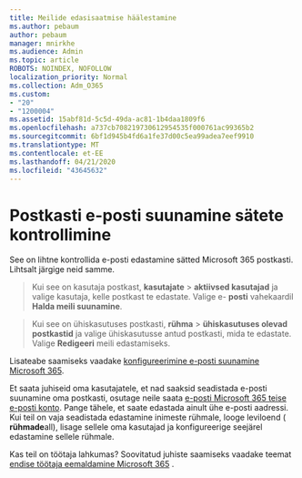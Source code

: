```yaml
---
title: Meilide edasisaatmise häälestamine
ms.author: pebaum
author: pebaum
manager: mnirkhe
ms.audience: Admin
ms.topic: article
ROBOTS: NOINDEX, NOFOLLOW
localization_priority: Normal
ms.collection: Adm_O365
ms.custom:
- "20"
- "1200004"
ms.assetid: 15abf81d-5c5d-49da-ac81-1b4daa1809f6
ms.openlocfilehash: a737cb708219730612954535f000761ac99365b2
ms.sourcegitcommit: 6bf1d945b4fd6a1fe37d00c5ea99adea7eef9910
ms.translationtype: MT
ms.contentlocale: et-EE
ms.lasthandoff: 04/21/2020
ms.locfileid: "43645632"
---
```

# <a name="check-the-email-forwarding-settings-for-a-mailbox"></a>Postkasti e-posti suunamine sätete kontrollimine

See on lihtne kontrollida e-posti edastamine sätted Microsoft 365 postkasti. Lihtsalt järgige neid samme.
  
> Kui see on kasutaja postkast, **kasutajate** \> **aktiivsed kasutajad** ja valige kasutaja, kelle postkast te edastate. Valige e- **posti** vahekaardil **Halda meili suunamine**.

> Kui see on ühiskasutuses postkasti, **rühma** \> **ühiskasutuses olevad postkastid** ja valige ühiskasutusse antud postkasti, mida te edastate. Valige **Redigeeri** meili edastamiseks.

Lisateabe saamiseks vaadake [konfigureerimine e-posti suunamine Microsoft 365](https://docs.microsoft.com/office365/admin/email/configure-email-forwarding).
  
Et saata juhiseid oma kasutajatele, et nad saaksid seadistada e-posti suunamine oma postkasti, osutage neile saata [e-posti Microsoft 365 teise e-posti konto](https://support.office.com/article/Forward-email-from-Office-365-to-another-email-account-1ed4ee1e-74f8-4f53-a174-86b748ff6a0e). Pange tähele, et saate edastada ainult ühe e-posti aadressi. Kui teil on vaja seadistada edastamine inimeste rühmale, looge leviloend ( **rühmade**all), lisage sellele oma kasutajad ja konfigureerige seejärel edastamine sellele rühmale.
  
Kas teil on töötaja lahkumas? Soovitatud juhiste saamiseks vaadake teemat [endise töötaja eemaldamine Microsoft 365](https://docs.microsoft.com/office365/admin/add-users/remove-former-employee) .